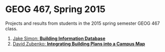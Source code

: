 # GEOG 467, Spring 2015
Projects and results from students in the 2015 spring semester GEOG 467 class.

1. [Jake Simon: **Building Information Database**](jake-simon)
2. [David Zubenko: **Integrating Building Plans into a Campus Map**](david-zubenko)

